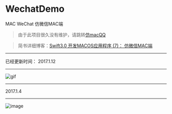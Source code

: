 # WechatDemo
MAC WeChat 仿微信MAC端 

> 由于此项目很久没有维护，请跳转[仿macQQ](https://github.com/shibiao/MacQQ)

>简书详细博客：[Swift3.0 开发MACOS应用程序 (7)： 仿微信MAC端](http://www.jianshu.com/p/ae2ef53b3469)


***
已经更新时间：
2017.1.12
***
![gif](https://github.com/shibiao/WechatDemo/blob/master/17.gif)
***
2017.1.4
***
![image](https://github.com/shibiao/WechatDemo/blob/master/QQ20170104-1.png)
